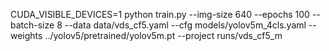 CUDA_VISIBLE_DEVICES=1 python train.py --img-size 640 --epochs 100 --batch-size 8 --data data/vds_cf5.yaml --cfg models/yolov5m_4cls.yaml --weights ../yolov5/pretrained/yolov5m.pt --project runs/vds_cf5_m
